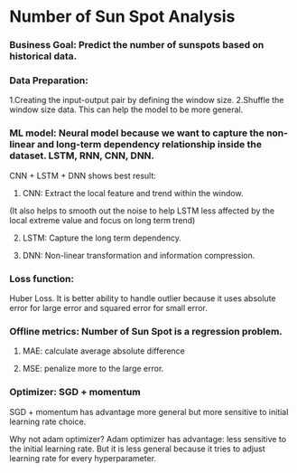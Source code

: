 # Number of Sun Spot Analysis

### Business Goal: Predict the number of sunspots based on historical data.

### Data Preparation: 

1.Creating the input-output pair by defining the window size.
2.Shuffle the window size data. This can help the model to be more general. 

### ML model: Neural model because we want to capture the non-linear and long-term dependency relationship inside the dataset. LSTM, RNN, CNN, DNN. 

CNN + LSTM + DNN shows best result: 

1. CNN: Extract the local feature and trend within the window. 

(It also helps to smooth out the noise to help LSTM less affected by the local extreme value and focus on long term trend) 

2. LSTM: Capture the long term dependency.

3. DNN:  Non-linear transformation and information compression.

### Loss function: 

Huber Loss. It is better ability to handle outlier because it uses absolute error for large error and squared error for small error.

### Offline metrics: Number of Sun Spot is a regression problem.

1. MAE: calculate average absolute difference

2. MSE: penalize more to the large error.

### Optimizer: SGD + momentum 

SGD + momentum has advantage more general but more sensitive to initial learning rate choice. 

Why not adam optimizer?
Adam optimizer has advantage: less sensitive to the initial learning rate. But it is less general because it tries to adjust learning rate for every hyperparameter.

